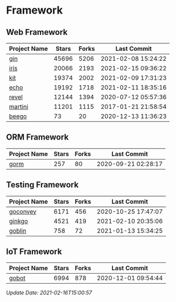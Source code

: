 # Framework

## Web Framework
| Project Name | Stars | Forks | Last Commit |
| ------------ | ----- | ----- | ----------- |
| [gin](https://github.com/gin-gonic/gin) | 45696 | 5206 | 2021-02-08 15:24:22 |
| [iris](https://github.com/kataras/iris) | 20066 | 2193 | 2021-02-15 09:36:22 |
| [kit](https://github.com/go-kit/kit) | 19374 | 2002 | 2021-02-09 17:31:23 |
| [echo](https://github.com/labstack/echo) | 19192 | 1718 | 2021-02-11 18:35:16 |
| [revel](https://github.com/revel/revel) | 12144 | 1394 | 2020-07-12 05:57:36 |
| [martini](https://github.com/go-martini/martini) | 11201 | 1115 | 2017-01-21 21:58:54 |
| [beego](https://github.com/astaxie/beego) | 73 | 20 | 2020-12-13 11:36:23 |

## ORM Framework
| Project Name | Stars | Forks | Last Commit |
| ------------ | ----- | ----- | ----------- |
| [gorm](https://github.com/jinzhu/gorm) | 257 | 80 | 2020-09-21 02:28:17 |

## Testing Framework
| Project Name | Stars | Forks | Last Commit |
| ------------ | ----- | ----- | ----------- |
| [goconvey](https://github.com/smartystreets/goconvey) | 6171 | 456 | 2020-10-25 17:47:07 |
| [ginkgo](https://github.com/onsi/ginkgo) | 4521 | 419 | 2021-02-10 20:35:06 |
| [goblin](https://github.com/franela/goblin) | 758 | 72 | 2021-01-13 15:34:25 |

## IoT Framework
| Project Name | Stars | Forks | Last Commit |
| ------------ | ----- | ----- | ----------- |
| [gobot](https://github.com/hybridgroup/gobot) | 6994 | 878 | 2020-12-01 09:54:44 |

*Update Date: 2021-02-16T15:00:57*